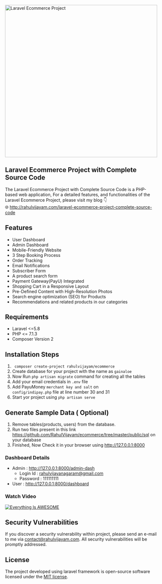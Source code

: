 <p align="left"><img src="https://rahulvijayam.com/wp-content/uploads/2021/11/1-2-1024x576.jpg" alt="Laravel Ecommerce Project " width="500"></p>

## Laravel Ecommerce Project with Complete Source Code
The Laravel Ecommerce Project with Complete Source Code is a PHP-based web application, For a detailed features, and functionalities of the Laravel Ecommerce Project, please visit my blog 👇 <br>
🌐 http://rahulvijayam.com/laravel-ecommerce-project-complete-source-code

## Features
- User Dashboard
- Admin Dashboard
- Mobile-Friendly Website
- 3 Step Booking Process
- Order Tracking
- Email Notifications
- Subscriber Form
- A product search form
- Payment Gateway(PayU) Integrated
- Shopping Cart in a Responsive Layout
- Pre-Defined Content with High-Resolution Photos
- Search engine optimization (SEO) for Products
- Recommendations and related products in our categories

## Requirements 
-   Laravel <=5.8
-   PHP <= 7.1.3
-   Composer Version 2

## Installation Steps 
1.  <code> composer create-project rahulvijayam/ecommerce </code>
2. Create database for  your project with the name as <code>gainaloe</code>
3. Now Run <code>php artisan migrate</code> command for creating all the tables 
4. Add your email credentials in <code>.env</code> file
5. Add PayuMoney <code>merchant key and salt</code> on <code> config/indipay.php</code> file at line number 30 and 31
6. Start yor project using <code>php artisan serve</code>

## Generate Sample Data ( Optional)
1. Remove tables(products, users) from the  database.
2. Run two files present in this link https://github.com/RahulVijayam/ecommerce/tree/master/public/sql on your database
3. Finished, Now Check it in your browser using http://127.0.0.1:8000

### Dashboard Details
- Admin : http://127.0.0.1:8000/admin-dash
    -   Login Id : rahulvijayanagaram@gmail.com
    -   Password : 111111111
- User  : http://127.0.0.1:8000/dashboard 
 
### Watch Video
 [![Everything Is AWESOME](https://user-images.githubusercontent.com/36434065/141663839-bb06d652-1be7-4124-b3ba-76e6354bf456.png)](https://www.youtube.com/watch?v=TRr5OQ3YVIE "Watch Video")

## Security Vulnerabilities
If you discover a security vulnerability within project, please send an e-mail to me via [contact@rahulvijayam.com](mailto:contact@rahulvijayam.com). All security vulnerabilities will be promptly addressed.

## License
The project developed using laravel framework is open-source software licensed under the [MIT license](https://opensource.org/licenses/MIT).
